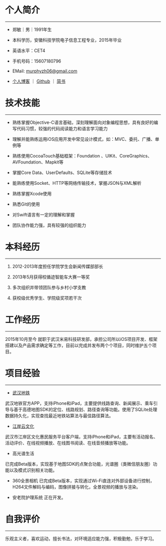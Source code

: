 # 个人简介

------

* 郑敏｜男｜1991年生

* 本科学历，安徽科技学院电子信息工程专业，2015年毕业
* 英语水平：CET4

* 手机号码：15607180796

* EMail:  murphyzh06@gmail.com

* [个人博客](https://fusugz.github.io) ｜ [Github](https://github.com/Fusugz) ｜ [简书](http://www.jianshu.com/u/5d6941ea3713)



# 技术技能

------

* 熟练掌握Objective-C语言基础，深刻理解面向对象编程思想，具有良好的编写代码习惯，较强的代码阅读能力和语言学习能力

* 理解并能熟练运用iOS应用开发中常见设计模式，如：MVC、委托、广播、单例等

* 熟练使用CocoaTouch基础框架：Foundation 、UIKit、CoreGraphics、AVFoundation、Mapkit等

* 掌握Core Data、UserDefaults、SQLite等存储技术

* 能熟练使用Socket、HTTP等网络传输技术，掌握JSON与XML解析

* 熟练掌握Xcode使用

* 熟悉Git的使用

* 对Swift语言有一定的理解和掌握

* 团队协作能力强，具有较强的组织能力



# 本科经历

------

1. 2012-2013年度担任学院学生会新闻传媒部部长

1. 2013年5月获得校循迹智能车大赛一等奖

1. 多次组织并带领团队参与乡村小学支教

1. 获校级优秀学生、学院级奖项若干次



# 工作经历

------

2015年10月至今 就职于武汉米易科技研发部，承担公司所以iOS项目开发、框架搭建以及产品需求确定等工作，目前以完成并发布两个个项目，同时维护五个项目。



# 项目经验

------

* [武汉地铁](https://itunes.apple.com/us/app/id1086530506)

武汉地铁官方APP，支持iPhone和iPad，主要提供线路查询、新闻展示、乘车引导与基于高德地图SDK的定位、线路规划、路径查询等功能。使用了SQLite处理数据持久化，实现查找最近地铁站算法与最佳路径算法。

* [江岸云文化](https://itunes.apple.com/us/app/id1142864250)

武汉市江岸区文化惠民服务平台客户端，支持iPhone和iPad，主要有活动报名、活动评价、在线视频播放、在线图书阅读、在线音频播放等功能。

* 高光谱生活 

已完成Beta版本，实现基于地图SDK的点聚合功能，光谱圈（类微信朋友圈）功能以及模式识别相关功能。

* 360全景相机
已完成Beta版本，实现通过Wi-Fi直连对外部设备进行控制，H264文件解码与编码，图像拼接与转化，全景视频的播放与渲染。

* 安老院护理系统
正在开发。


# 自我评价
------

乐观主义者，喜欢运动，擅长书法，对环境适应能力强，积极勤勉，乐于学习。



